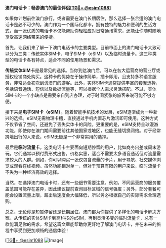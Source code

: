 **澳门电话卡：畅游澳门的最佳伴侣[[TG💪+ @esim1088](https://t.me/s/esim1088)]**

如果你计划前往澳门旅行，或者需要在澳门长期居住，那么选择一张合适的澳门电话卡是必不可少的。澳门作为一个国际化都市，拥有独特的魅力和便利的生活方式，而一张优质的电话卡不仅能帮助你轻松应对日常通讯需求，还能让你随时随地享受高速网络带来的便捷。

首先，让我们来了解一下澳门电话卡的主要类型。目前市面上的澳门电话卡大致可以分为三类：传统实体SIM卡、电子SIM卡（eSIM）以及临时流量卡。这三种类型的电话卡各有特点，适合不同的使用场景和需求。

**传统实体SIM卡**是最常见的选择。当你到达澳门后，可以在各大运营商的营业厅或授权经销商处购买。这种卡的优势在于操作简单，插卡即用，且支持多种语言服务，非常适合初次到访澳门的游客。此外，实体SIM卡通常提供丰富的套餐选择，包括语音通话、短信以及数据流量等，可以根据个人需求灵活搭配。不过，实体SIM卡的一个小缺点是需要亲自到店办理，对于时间紧张的旅客来说可能不够方便。

接下来是**电子SIM卡（eSIM）**。随着智能手机技术的发展，eSIM逐渐成为一种新兴的选择。eSIM无需物理卡槽，直接通过手机内置芯片激活即可使用。这种方式不仅节省了空间，还避免了丢失实体卡的风险。更重要的是，eSIM支持全球漫游功能，即使你在澳门期间需要前往其他国家或地区，也能无缝切换网络。对于经常跨境出行的人来说，eSIM无疑是一个非常实用的选择。

最后是**临时流量卡**。这类电话卡主要面向短期停留的用户，比如商务出差或周末游玩。它们通常以预付费形式出售，价格实惠，适合不需要太多语音通话但对流量需求较大的人群。例如，你可以购买一张仅包含流量的卡片，用于导航、社交媒体浏览或观看在线视频。虽然功能相对单一，但对于预算有限的用户来说，临时流量卡不失为一种经济高效的选择。

当然，在选择澳门电话卡时，还有一些细节需要注意。例如，不同运营商的服务覆盖范围可能存在差异，因此建议提前查询目标区域的信号强度；另外，部分套餐可能会设置流量上限，超出后速度会大幅降低，所以务必根据自己的实际需求合理选购。

总之，无论你是短暂停留还是长期居住，澳门都为你提供了多样化的电话卡解决方案。从传统的实体SIM卡到高科技的eSIM，再到灵活多变的临时流量卡，总有一款能满足你的需求。希望这篇文章能帮助你更好地了解澳门电话卡，并在未来的旅程中享受到更加顺畅的通信体验！

[[TG💪+ @esim1088](https://t.me/s/esim1088) ![Image](https://i.postimg.cc/4NQfJmqS/Snipaste-2025-05-13-00-14-12.png)]